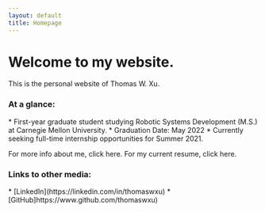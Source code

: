 ```yaml
---
layout: default
title: Homepage
---
```


<h1>Welcome to my website.</h1>
This is the personal website of Thomas W. Xu.

<h3>At a glance:</h3>
	* First-year graduate student studying Robotic Systems Development (M.S.) at Carnegie Mellon University.
	* Graduation Date: May 2022
	* Currently seeking full-time internship opportunities for Summer 2021.

For more info about me, click here.
For my current resume, click here.
 
<h3>Links to other media:</h3>
	* [LinkedIn](https://linkedin.com/in/thomaswxu)
	* [GitHub]https://www.github.com/thomaswxu)





